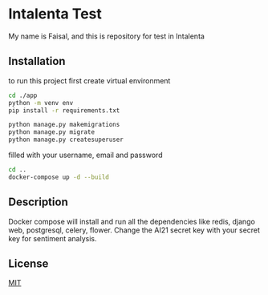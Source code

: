 # Intalenta Test
My name is Faisal, and this is repository for test in Intalenta

## Installation
to run this project first create virtual environment

```bash
cd ./app
python -m venv env
pip install -r requirements.txt

python manage.py makemigrations
python manage.py migrate
python manage.py createsuperuser
```

filled with your username, email and password

``` bash
cd ..
docker-compose up -d --build
```

## Description
Docker compose will install and run all the dependencies like redis, django web, postgresql, celery, flower.
Change the AI21 secret key with your secret key for sentiment analysis.

## License

[MIT](https://choosealicense.com/licenses/mit/)
